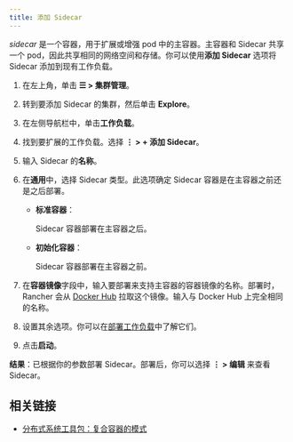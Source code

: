 ```yaml
---
title: 添加 Sidecar
---
```


_sidecar_ 是一个容器，用于扩展或增强 pod 中的主容器。主容器和 Sidecar 共享一个 pod，因此共享相同的网络空间和存储。你可以使用**添加 Sidecar** 选项将 Sidecar 添加到现有工作负载。

1. 在左上角，单击 **☰ > 集群管理**。
1. 转到要添加 Sidecar 的集群，然后单击 **Explore**。
1. 在左侧导航栏中，单击**工作负载**。

1. 找到要扩展的工作负载。选择 **⋮ > + 添加 Sidecar**。

1. 输入 Sidecar 的**名称**。

1. 在**通用**中，选择 Sidecar 类型。此选项确定 Sidecar 容器是在主容器之前还是之后部署。

   - **标准容器**：

      Sidecar 容器部署在主容器之后。

   - **初始化容器**：

      Sidecar 容器部署在主容器之前。

1. 在**容器镜像**字段中，输入要部署来支持主容器的容器镜像的名称。部署时，Rancher 会从 [Docker Hub](https://hub.docker.com/explore/) 拉取这个镜像。输入与 Docker Hub 上完全相同的名称。

1. 设置其余选项。你可以在[部署工作负载](deploy-workloads.md)中了解它们。

1. 点击**启动**。

**结果**：已根据你的参数部署 Sidecar。部署后，你可以选择 **⋮ > 编辑** 来查看 Sidecar。

## 相关链接

- [分布式系统工具包：复合容器的模式](https://kubernetes.io/blog/2015/06/the-distributed-system-toolkit-patterns/)
